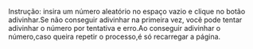 Instrução: insira um número aleatório no espaço vazio e clique no botão adivinhar.Se não conseguir adivinhar na primeira vez, você pode tentar adivinhar o número por tentativa e erro.Ao conseguir adivinhar o número,caso queira repetir o processo,é só recarregar a página.

